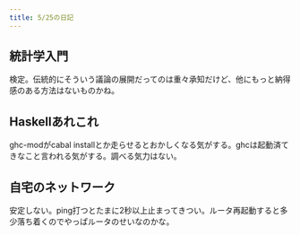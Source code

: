 ```yaml
---
title: 5/25の日記
---
```


## 統計学入門

検定。伝統的にそういう議論の展開だってのは重々承知だけど、他にもっと納得感のある方法はないものかね。

## Haskellあれこれ

ghc-modがcabal installとか走らせるとおかしくなる気がする。ghcは起動済てきなこと言われる気がする。調べる気力はない。

## 自宅のネットワーク

安定しない。ping打つとたまに2秒以上止まってきつい。ルータ再起動すると多少落ち着くのでやっぱルータのせいなのかな。
